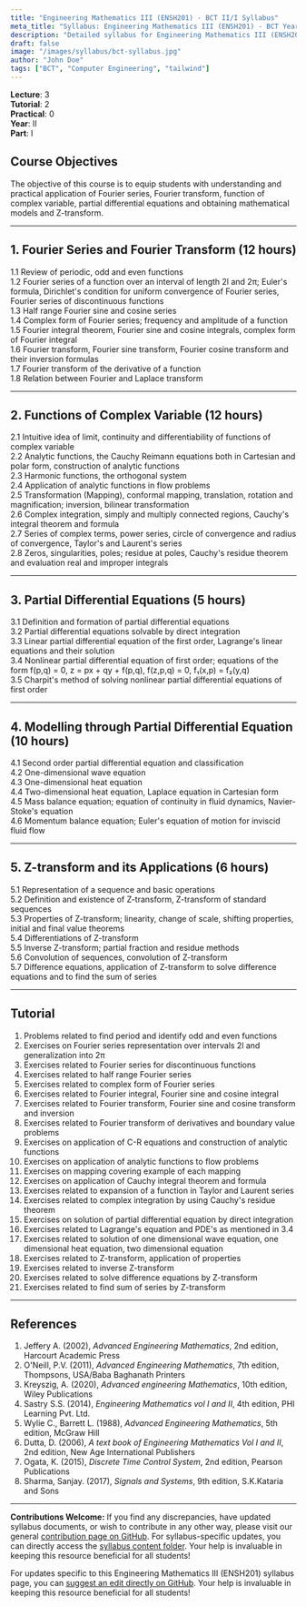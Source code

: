 ```yaml
---
title: "Engineering Mathematics III (ENSH201) - BCT II/I Syllabus"
meta_title: "Syllabus: Engineering Mathematics III (ENSH201) - BCT Year 2 Part 1 | IOE Notes"
description: "Detailed syllabus for Engineering Mathematics III (ENSH201), a second year, first part subject in the IOE BCT (Bachelor of Computer Engineering) program. Covers Fourier series, Fourier transform, complex variables, partial differential equations, and Z-transform."
draft: false
image: "/images/syllabus/bct-syllabus.jpg"
author: "John Doe"
tags: ["BCT", "Computer Engineering", "tailwind"]
---
```


**Lecture**: 3  
**Tutorial**: 2  
**Practical**: 0  
**Year**: II  
**Part**: I  

## Course Objectives

The objective of this course is to equip students with understanding and practical application of Fourier series, Fourier transform, function of complex variable, partial differential equations and obtaining mathematical models and Z-transform.

---

## 1. Fourier Series and Fourier Transform (12 hours)

1.1 Review of periodic, odd and even functions  
1.2 Fourier series of a function over an interval of length 2l and 2π; Euler's formula, Dirichlet's condition for uniform convergence of Fourier series, Fourier series of discontinuous functions  
1.3 Half range Fourier sine and cosine series  
1.4 Complex form of Fourier series; frequency and amplitude of a function  
1.5 Fourier integral theorem, Fourier sine and cosine integrals, complex form of Fourier integral  
1.6 Fourier transform, Fourier sine transform, Fourier cosine transform and their inversion formulas  
1.7 Fourier transform of the derivative of a function  
1.8 Relation between Fourier and Laplace transform  

---

## 2. Functions of Complex Variable (12 hours)

2.1 Intuitive idea of limit, continuity and differentiability of functions of complex variable  
2.2 Analytic functions, the Cauchy Reimann equations both in Cartesian and polar form, construction of analytic functions  
2.3 Harmonic functions, the orthogonal system  
2.4 Application of analytic functions in flow problems  
2.5 Transformation (Mapping), conformal mapping, translation, rotation and magnification; inversion, bilinear transformation  
2.6 Complex integration, simply and multiply connected regions, Cauchy's integral theorem and formula  
2.7 Series of complex terms, power series, circle of convergence and radius of convergence, Taylor's and Laurent's series  
2.8 Zeros, singularities, poles; residue at poles, Cauchy's residue theorem and evaluation real and improper integrals  

---

## 3. Partial Differential Equations (5 hours)

3.1 Definition and formation of partial differential equations  
3.2 Partial differential equations solvable by direct integration  
3.3 Linear partial differential equation of the first order, Lagrange's linear equations and their solution  
3.4 Nonlinear partial differential equation of first order; equations of the form f(p,q) = 0, z = px + qy + f(p,q), f(z,p,q) = 0, f₁(x,p) = f₂(y,q)  
3.5 Charpit's method of solving nonlinear partial differential equations of first order  

---

## 4. Modelling through Partial Differential Equation (10 hours)

4.1 Second order partial differential equation and classification  
4.2 One-dimensional wave equation  
4.3 One-dimensional heat equation  
4.4 Two-dimensional heat equation, Laplace equation in Cartesian form  
4.5 Mass balance equation; equation of continuity in fluid dynamics, Navier-Stoke's equation  
4.6 Momentum balance equation; Euler's equation of motion for inviscid fluid flow  

---

## 5. Z-transform and its Applications (6 hours)

5.1 Representation of a sequence and basic operations  
5.2 Definition and existence of Z-transform, Z-transform of standard sequences  
5.3 Properties of Z-transform; linearity, change of scale, shifting properties, initial and final value theorems  
5.4 Differentiations of Z-transform  
5.5 Inverse Z-transform; partial fraction and residue methods  
5.6 Convolution of sequences, convolution of Z-transform  
5.7 Difference equations, application of Z-transform to solve difference equations and to find the sum of series  

---

## Tutorial

1. Problems related to find period and identify odd and even functions  
2. Exercises on Fourier series representation over intervals 2l and generalization into 2π  
3. Exercises related to Fourier series for discontinuous functions  
4. Exercises related to half range Fourier series  
5. Exercises related to complex form of Fourier series  
6. Exercises related to Fourier integral, Fourier sine and cosine integral  
7. Exercises related to Fourier transform, Fourier sine and cosine transform and inversion  
8. Exercises related to Fourier transform of derivatives and boundary value problems  
9. Exercises on application of C-R equations and construction of analytic functions  
10. Exercises on application of analytic functions to flow problems  
11. Exercises on mapping covering example of each mapping  
12. Exercises on application of Cauchy integral theorem and formula  
13. Exercises related to expansion of a function in Taylor and Laurent series  
14. Exercises related to complex integration by using Cauchy's residue theorem  
15. Exercises on solution of partial differential equation by direct integration  
16. Exercises related to Lagrange's equation and PDE's as mentioned in 3.4  
17. Exercises related to solution of one dimensional wave equation, one dimensional heat equation, two dimensional equation  
18. Exercises related to Z-transform, application of properties  
19. Exercises related to inverse Z-transform  
20. Exercises related to solve difference equations by Z-transform  
21. Exercises related to find sum of series by Z-transform  

---

## References

1. Jeffery A. (2002), *Advanced Engineering Mathematics*, 2nd edition, Harcourt Academic Press  
2. O'Neill, P.V. (2011), *Advanced Engineering Mathematics*, 7th edition, Thompsons, USA/Baba Baghanath Printers  
3. Kreyszig, A. (2020), *Advanced engineering Mathematics*, 10th edition, Wiley Publications  
4. Sastry S.S. (2014), *Engineering Mathematics vol I and II*, 4th edition, PHI Learning Pvt. Ltd.  
5. Wylie C., Barrett L. (1988), *Advanced Engineering Mathematics*, 5th edition, McGraw Hill  
6. Dutta, D. (2006), *A text book of Engineering Mathematics Vol I and II*, 2nd edition, New Age International Publishers  
7. Ogata, K. (2015), *Discrete Time Control System*, 2nd edition, Pearson Publications  
8. Sharma, Sanjay. (2017), *Signals and Systems*, 9th edition, S.K.Kataria and Sons

---

**Contributions Welcome:**
If you find any discrepancies, have updated syllabus documents, or wish to contribute in any other way, please visit our general [contribution page on GitHub](https://github.com/ioenotes/ioenotes). For syllabus-specific updates, you can directly access the [syllabus content folder](https://github.com/ioenotes/ioenotes/tree/main/content/english/syllabus). Your help is invaluable in keeping this resource beneficial for all students!

For updates specific to this Engineering Mathematics III (ENSH201) syllabus page, you can [suggest an edit directly on GitHub](https://github.com/ioenotes/ioenotes/blob/main/content/english/syllabus/computer/year2-part1/engineering-mathematics-iii-ensh-201.md). Your help is invaluable in keeping this resource beneficial for all students! 